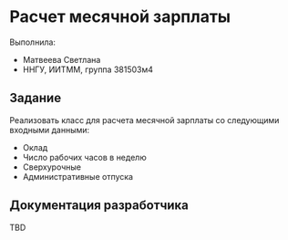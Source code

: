 # Расчет месячной зарплаты

Выполнила:

 - Матвеева Светлана
 - ННГУ, ИИТММ, группа 381503м4

## Задание

Реализовать класс для расчета месячной зарплаты со следующими входными данными:

 - Оклад
 - Число рабочих часов в неделю
 - Сверхурочные
 - Административные отпуска

## Документация разработчика

TBD